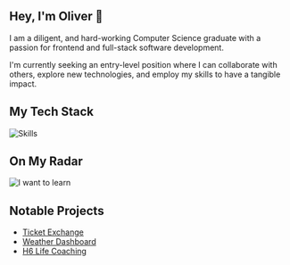 ## Hey, I'm Oliver 👋

I am a diligent, and hard-working Computer Science graduate with a passion for frontend and full-stack software development. 

I'm currently seeking an entry-level position where I can collaborate with others, explore new technologies, and employ my skills to have a tangible impact.

## My Tech Stack

![Skills](https://skills-icons.vercel.app/api/icons?i=nextjs,tailwind,nodejs,express,ts,python,mongo,postman,docker,kubernetes,digitalocean,netlify,github,npm,redis,jest,playwright,stripe,resend,posthog,webstorm)

## On My Radar

![I want to learn](https://skills-icons.vercel.app/api/icons?i=go,ruby,redux,graphql,reactnative,threejs,framer)

## Notable Projects
- [Ticket Exchange](https://www.ticket-exchange.ca)
- [Weather Dashboard](https://vocal-squirrel-063650.netlify.app)
- [H6 Life Coaching](https://h6lifecoaching.ca)

